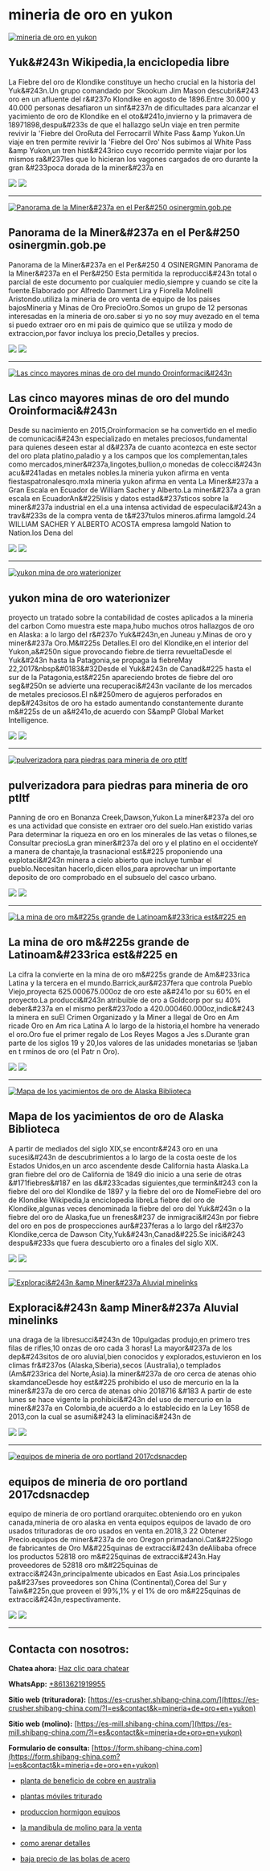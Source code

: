 # mineria de oro en yukon

<a href="https://swt.shibang-china.com/?l=es&img&k=mineria+de+oro+en+yukon" target="_blank">![mineria de oro en yukon](http://static.shibang-china.com/all-800x300/1505.jpg)</a>

## Yuk&#243n Wikipedia,la enciclopedia libre
La Fiebre del oro de Klondike constituye un hecho crucial en la historia del Yuk&#243n.Un grupo comandado por Skookum Jim Mason descubri&#243 oro en un afluente del r&#237o Klondike en agosto de 1896.Entre 30.000 y 40.000 personas desafiaron un sinf&#237n de dificultades para alcanzar el yacimiento de oro de Klondike en el oto&#241o,invierno y la primavera de 18971898,despu&#233s de que el hallazgo seUn viaje en tren permite revivir la 'Fiebre del OroRuta del Ferrocarril White Pass &amp Yukon.Un viaje en tren permite revivir la 'Fiebre del Oro' Nos subimos al White Pass &amp Yukon,un tren hist&#243rico cuyo recorrido permite viajar por los mismos ra&#237les que lo hicieran los vagones cargados de oro durante la gran &#233poca dorada de la miner&#237a en


<a href="https://whatsapp.shibangsoft.com/WhatsApp.php" target="_blank" title="WhatsApp">![](http://static.shibang-china.com/icon/whatsapp.png)</a> <a href="https://swt.shibang-china.com/?l=es&icon&k=mineria+de+oro+en+yukon" target="_blank">![](http://static.shibang-china.com/icon/chat-es.png)</a>

---

<a href="https://swt.shibang-china.com/?l=es&img&k=mineria+de+oro+en+yukon" target="_blank">![Panorama de la Miner&#237a en el Per&#250 osinergmin.gob.pe](http://static.shibang-china.com/all-800x300/1244.jpg)</a>

## Panorama de la Miner&#237a en el Per&#250 osinergmin.gob.pe
Panorama de la Miner&#237a en el Per&#250 4 OSINERGMIN Panorama de la Miner&#237a en el Per&#250 Esta permitida la reproducci&#243n total o parcial de este documento por cualquier medio,siempre y cuando se cite la fuente.Elaborado por Alfredo Dammert Lira y Fiorella Molinelli Aristondo.utiliza la mineria de oro venta de equipo de los paises bajosMineria y Minas de Oro PrecioOro.Somos un grupo de 12 personas interesadas en la mineria de oro.saber si yo no soy muy avezado en el tema si puedo extraer oro en mi pais de quimico que se utiliza y modo de extraccion,por favor incluya los precio,Detalles y precios.


<a href="https://whatsapp.shibangsoft.com/WhatsApp.php" target="_blank" title="WhatsApp">![](http://static.shibang-china.com/icon/whatsapp.png)</a> <a href="https://swt.shibang-china.com/?l=es&icon&k=mineria+de+oro+en+yukon" target="_blank">![](http://static.shibang-china.com/icon/chat-es.png)</a>

---

<a href="https://swt.shibang-china.com/?l=es&img&k=mineria+de+oro+en+yukon" target="_blank">![Las cinco mayores minas de oro del mundo Oroinformaci&#243n](http://static.shibang-china.com/all-800x300/1140.jpg)</a>

## Las cinco mayores minas de oro del mundo Oroinformaci&#243n
Desde su nacimiento en 2015,Oroinformacion se ha convertido en el medio de comunicaci&#243n especializado en metales preciosos,fundamental para quienes deseen estar al d&#237a de cuanto acontezca en este sector del oro plata platino,paladio y a los campos que los complementan,tales como mercados,miner&#237a,lingotes,bullion,o monedas de colecci&#243n acu&#241adas en metales nobles.la mineria yukon afirma en venta fiestaspatronalesqro.mxla mineria yukon afirma en venta La Miner&#237a a Gran Escala en Ecuador de William Sacher y Alberto.La miner&#237a a gran escala en EcuadorAn&#225lisis y datos estad&#237sticos sobre la miner&#237a industrial en el.a una intensa actividad de especulaci&#243n a trav&#233s de la compra venta de t&#237tulos mineros.afirma Iamgold.24 WILLIAM SACHER Y ALBERTO ACOSTA empresa Iamgold Nation to Nation.los Dena del


<a href="https://whatsapp.shibangsoft.com/WhatsApp.php" target="_blank" title="WhatsApp">![](http://static.shibang-china.com/icon/whatsapp.png)</a> <a href="https://swt.shibang-china.com/?l=es&icon&k=mineria+de+oro+en+yukon" target="_blank">![](http://static.shibang-china.com/icon/chat-es.png)</a>

---

<a href="https://swt.shibang-china.com/?l=es&img&k=mineria+de+oro+en+yukon" target="_blank">![yukon mina de oro waterionizer](http://static.shibang-china.com/all-800x300/693.jpg)</a>

## yukon mina de oro waterionizer
proyecto un tratado sobre la contabilidad de costes aplicados a la mineria del carbon Como muestra este mapa,hubo muchos otros hallazgos de oro en Alaska: a lo largo del r&#237o Yuk&#243n,en Juneau y.Minas de oro y miner&#237a Oro.M&#225s Detalles.El oro del Klondike,en el interior del Yukon,a&#250n sigue provocando fiebre.de tierra revueltaDesde el Yuk&#243n hasta la Patagonia,se propaga la fiebreMay 22,2017&nbsp&#0183&#32Desde el Yuk&#243n de Canad&#225 hasta el sur de la Patagonia,est&#225n apareciendo brotes de fiebre del oro seg&#250n se advierte una recuperaci&#243n vacilante de los mercados de metales preciosos.El n&#250mero de agujeros perforados en dep&#243sitos de oro ha estado aumentando constantemente durante m&#225s de un a&#241o,de acuerdo con S&ampP Global Market Intelligence.


<a href="https://whatsapp.shibangsoft.com/WhatsApp.php" target="_blank" title="WhatsApp">![](http://static.shibang-china.com/icon/whatsapp.png)</a> <a href="https://swt.shibang-china.com/?l=es&icon&k=mineria+de+oro+en+yukon" target="_blank">![](http://static.shibang-china.com/icon/chat-es.png)</a>

---

<a href="https://swt.shibang-china.com/?l=es&img&k=mineria+de+oro+en+yukon" target="_blank">![pulverizadora para piedras para mineria de oro ptltf](http://static.shibang-china.com/all-800x300/470.jpg)</a>

## pulverizadora para piedras para mineria de oro ptltf
Panning de oro en Bonanza Creek,Dawson,Yukon.La miner&#237a del oro es una actividad que consiste en extraer oro del suelo.Han existido varias Para determinar la riqueza en oro en los minerales de las vetas o filones,se Consultar preciosLa gran miner&#237a del oro y el platino en el occidenteY a manera de chantaje,la trasnacional est&#225 proponiendo una explotaci&#243n minera a cielo abierto que incluye tumbar el pueblo.Necesitan hacerlo,dicen ellos,para aprovechar un importante deposito de oro comprobado en el subsuelo del casco urbano.


<a href="https://whatsapp.shibangsoft.com/WhatsApp.php" target="_blank" title="WhatsApp">![](http://static.shibang-china.com/icon/whatsapp.png)</a> <a href="https://swt.shibang-china.com/?l=es&icon&k=mineria+de+oro+en+yukon" target="_blank">![](http://static.shibang-china.com/icon/chat-es.png)</a>

---

<a href="https://swt.shibang-china.com/?l=es&img&k=mineria+de+oro+en+yukon" target="_blank">![La mina de oro m&#225s grande de Latinoam&#233rica est&#225 en](http://static.shibang-china.com/all-800x300/1515.jpg)</a>

## La mina de oro m&#225s grande de Latinoam&#233rica est&#225 en
La cifra la convierte en la mina de oro m&#225s grande de Am&#233rica Latina y la tercera en el mundo.Barrick,aur&#237fera que controla Pueblo Viejo,proyecta 625.000675.000oz de oro este a&#241o por su 60% en el proyecto.La producci&#243n atribuible de oro a Goldcorp por su 40% deber&#237a en el mismo per&#237odo a 420.000460.000oz,indic&#243 la minera en suEl Crimen Organizado y la Miner a Ilegal de Oro en Am ricade Oro en Am rica Latina A lo largo de la historia,el hombre ha venerado el oro.Oro fue el primer regalo de Los Reyes Magos a Jes s.Durante gran parte de los siglos 19 y 20,los valores de las unidades monetarias se !jaban en t rminos de oro (el Patr n Oro).


<a href="https://whatsapp.shibangsoft.com/WhatsApp.php" target="_blank" title="WhatsApp">![](http://static.shibang-china.com/icon/whatsapp.png)</a> <a href="https://swt.shibang-china.com/?l=es&icon&k=mineria+de+oro+en+yukon" target="_blank">![](http://static.shibang-china.com/icon/chat-es.png)</a>

---

<a href="https://swt.shibang-china.com/?l=es&img&k=mineria+de+oro+en+yukon" target="_blank">![Mapa de los yacimientos de oro de Alaska Biblioteca](http://static.shibang-china.com/all-800x300/1142.jpg)</a>

## Mapa de los yacimientos de oro de Alaska Biblioteca
A partir de mediados del siglo XIX,se encontr&#243 oro en una sucesi&#243n de descubrimientos a lo largo de la costa oeste de los Estados Unidos,en un arco ascendente desde California hasta Alaska.La gran fiebre del oro de California de 1849 dio inicio a una serie de otras &#171fiebres&#187 en las d&#233cadas siguientes,que termin&#243 con la fiebre del oro del Klondike de 1897 y la fiebre del oro de NomeFiebre del oro de Klondike Wikipedia,la enciclopedia libreLa fiebre del oro de Klondike,algunas veces denominada la fiebre del oro del Yuk&#243n o la fiebre del oro de Alaska,fue un frenes&#237 de inmigraci&#243n por fiebre del oro en pos de prospecciones aur&#237feras a lo largo del r&#237o Klondike,cerca de Dawson City,Yuk&#243n,Canad&#225.Se inici&#243 despu&#233s que fuera descubierto oro a finales del siglo XIX.


<a href="https://whatsapp.shibangsoft.com/WhatsApp.php" target="_blank" title="WhatsApp">![](http://static.shibang-china.com/icon/whatsapp.png)</a> <a href="https://swt.shibang-china.com/?l=es&icon&k=mineria+de+oro+en+yukon" target="_blank">![](http://static.shibang-china.com/icon/chat-es.png)</a>

---

<a href="https://swt.shibang-china.com/?l=es&img&k=mineria+de+oro+en+yukon" target="_blank">![Exploraci&#243n &amp Miner&#237a Aluvial minelinks](http://static.shibang-china.com/all-800x300/504.jpg)</a>

## Exploraci&#243n &amp Miner&#237a Aluvial minelinks
una draga de la libresucci&#243n de 10pulgadas produjo,en primero tres filas de rifles,10 onzas de oro cada 3 horas! La mayor&#237a de los dep&#243sitos de oro aluvial,bien conocidos y explorados,estuvieron en los climas fr&#237os (Alaska,Siberia),secos (Australia),o templados (Am&#233rica del Norte,Asia).la miner&#237a de oro cerca de atenas ohio skamdanceDesde hoy est&#225 prohibido el uso de mercurio en la la miner&#237a de oro cerca de atenas ohio 2018716 &#183 A partir de este lunes se hace vigente la prohibici&#243n del uso de mercurio en la miner&#237a en Colombia,de acuerdo a lo establecido en la Ley 1658 de 2013,con la cual se asumi&#243 la eliminaci&#243n de


<a href="https://whatsapp.shibangsoft.com/WhatsApp.php" target="_blank" title="WhatsApp">![](http://static.shibang-china.com/icon/whatsapp.png)</a> <a href="https://swt.shibang-china.com/?l=es&icon&k=mineria+de+oro+en+yukon" target="_blank">![](http://static.shibang-china.com/icon/chat-es.png)</a>

---

<a href="https://swt.shibang-china.com/?l=es&img&k=mineria+de+oro+en+yukon" target="_blank">![equipos de mineria de oro portland 2017cdsnacdep](http://static.shibang-china.com/all-800x300/438.jpg)</a>

## equipos de mineria de oro portland 2017cdsnacdep
equipo de mineria de oro portland orarquitec.obteniendo oro en yukon canada,mineria de oro alaska en venta equipos equipos de lavado de oro usados trituradoras de oro usados en venta en.2018,3 22 Obtener Precio.equipos de miner&#237a de oro Oregon primadanoi.Cat&#225logo de fabricantes de Oro M&#225quinas de extracci&#243n deAlibaba ofrece los productos 52818 oro m&#225quinas de extracci&#243n.Hay proveedores de 52818 oro m&#225quinas de extracci&#243n,principalmente ubicados en East Asia.Los principales pa&#237ses proveedores son China (Continental),Corea del Sur y Taiw&#225n,que proveen el 99%,1% y el 1% de oro m&#225quinas de extracci&#243n,respectivamente.


<a href="https://whatsapp.shibangsoft.com/WhatsApp.php" target="_blank" title="WhatsApp">![](http://static.shibang-china.com/icon/whatsapp.png)</a> <a href="https://swt.shibang-china.com/?l=es&icon&k=mineria+de+oro+en+yukon" target="_blank">![](http://static.shibang-china.com/icon/chat-es.png)</a>

---
## Contacta con nosotros:

**Chatea ahora:** [Haz clic para chatear](https://swt.shibang-china.com?l=es&contact&k=mineria+de+oro+en+yukon)

**WhatsApp:**  [+8613621919955](https://whatsapp.shibangsoft.com/WhatsApp.php)

**Sitio web (trituradora):** [https://es-crusher.shibang-china.com/](https://es-crusher.shibang-china.com/?l=es&contact&k=mineria+de+oro+en+yukon)

**Sitio web (molino):** [https://es-mill.shibang-china.com/](https://es-mill.shibang-china.com/?l=es&contact&k=mineria+de+oro+en+yukon)

**Formulario de consulta:** [https://form.shibang-china.com](https://form.shibang-china.com?l=es&contact&k=mineria+de+oro+en+yukon)

* [planta de beneficio de cobre en australia](../77/planta%20de%20beneficio%20de%20cobre%20en%20australia.md)

* [plantas móviles triturado](../76/plantas%20m%C3%B3viles%20triturado.md)

* [produccion hormigon equipos](../69/produccion%20hormigon%20equipos.md)

* [la mandibula de molino para la venta](../76/la%20mandibula%20de%20molino%20para%20la%20venta.md)

* [como arenar detalles](../70/como%20arenar%20detalles.md)

* [baja precio de las bolas de acero](../71/baja%20precio%20de%20las%20bolas%20de%20acero.md)